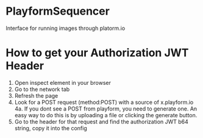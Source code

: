 # PlayformSequencer
Interface for running images through platorm.io

# How to get your Authorization JWT Header
1. Open inspect element in your browser
2. Go to the network tab
3. Refresh the page
4. Look for a POST request (method:POST) with a source of x.playform.io
  4a. If you dont see a POST from playform, you need to generate one. An easy way to do this is by uploading a file or clicking the generate button.
5. Go to the header for that request and find the authorization JWT b64 string, copy it into the config
